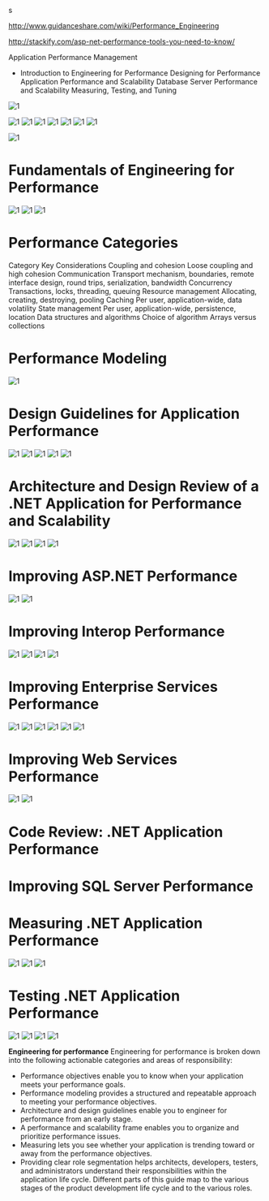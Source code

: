 s


http://www.guidanceshare.com/wiki/Performance_Engineering

http://stackify.com/asp-net-performance-tools-you-need-to-know/


Application Performance Management


 - Introduction to Engineering for
   Performance Designing for Performance
   Application Performance and
   Scalability Database Server
   Performance and Scalability
   Measuring, Testing, and Tuning

![1](https://upload.wikimedia.org/wikipedia/en/thumb/6/6a/APM_Conceptual_Framework.jpg/500px-APM_Conceptual_Framework.jpg)


![1](http://www.itconductor.com/hubfs/ITC-Website/10-Ways/ITC-10-Ways-to-Smart-Automation.png)
![1](https://encrypted-tbn2.gstatic.com/images?q=tbn:ANd9GcRmOuwKBrdQPiwi7pUoBqPumSSu0R99ZtapzQuBkAlmM29xZ19Q)
![1](http://www.wipro.com/services/wp-content/uploads/sites/6/2014/12/hpa-image.jpg)
![1](http://www.techmahindra.com/_layouts/1033/images/TechMahindra/services/apm.jpg)
![1](http://coldcreeksolutions.com/wp-content/uploads/2015/04/APM-new-50.png)
![1](http://apmdigest.com/sites/default/files/Dragich%202013-11-2.jpg)
![1](http://www.applicationperformancemanagement.org/wp-content/uploads/2012/10/Program-Performance-Monitoring-System.jpg)


![1](https://i-msdn.sec.s-msft.com/dynimg/IC7499.gif)


# Fundamentals of Engineering for Performance
![1](https://i-msdn.sec.s-msft.com/dynimg/IC7499.gif)
![1](https://i-msdn.sec.s-msft.com/dynimg/IC104412.gif)
![1](https://i-msdn.sec.s-msft.com/dynimg/IC31171.gif)

# Performance Categories
Category	Key Considerations
Coupling and cohesion	Loose coupling and high cohesion
Communication	Transport mechanism, boundaries, remote interface design, round trips, serialization, bandwidth
Concurrency	Transactions, locks, threading, queuing
Resource management	Allocating, creating, destroying, pooling
Caching	Per user, application-wide, data volatility
State management	Per user, application-wide, persistence, location
Data structures and algorithms	Choice of algorithm
Arrays versus collections

# Performance Modeling
![1](https://i-msdn.sec.s-msft.com/dynimg/IC153195.gif)

# Design Guidelines for Application Performance
![1](https://i-msdn.sec.s-msft.com/dynimg/IC109724.gif)
![1](https://i-msdn.sec.s-msft.com/dynimg/IC81061.gif)
![1](https://i-msdn.sec.s-msft.com/dynimg/IC73986.gif)
![1](https://i-msdn.sec.s-msft.com/dynimg/IC137901.gif)
![1](https://i-msdn.sec.s-msft.com/dynimg/IC167055.gif)


# Architecture and Design Review of a .NET Application for Performance and Scalability
![1](https://i-msdn.sec.s-msft.com/dynimg/IC41824.gif)
![1](https://i-msdn.sec.s-msft.com/dynimg/IC166271.gif)
![1](https://i-msdn.sec.s-msft.com/dynimg/IC99698.gif)
![1](https://i-msdn.sec.s-msft.com/dynimg/IC112166.gif)


#  Improving ASP.NET Performance
![1](https://i-msdn.sec.s-msft.com/dynimg/IC25492.gif)
![1](https://i-msdn.sec.s-msft.com/dynimg/IC1883.gif)

# Improving Interop Performance
![1](https://i-msdn.sec.s-msft.com/dynimg/IC121638.gif)
![1](https://i-msdn.sec.s-msft.com/dynimg/IC119876.gif)
![1](https://i-msdn.sec.s-msft.com/dynimg/IC132977.gif)
![1](https://i-msdn.sec.s-msft.com/dynimg/IC172270.gif)


# Improving Enterprise Services Performance
![1](https://i-msdn.sec.s-msft.com/dynimg/IC86429.gif)
![1](https://i-msdn.sec.s-msft.com/dynimg/IC144884.gif)
![1](https://i-msdn.sec.s-msft.com/dynimg/IC133601.gif)
![1](https://i-msdn.sec.s-msft.com/dynimg/IC128727.gif)
![1](https://i-msdn.sec.s-msft.com/dynimg/IC93439.gif)
![1](https://i-msdn.sec.s-msft.com/dynimg/IC108845.gif)

# Improving Web Services Performance
![1](https://i-msdn.sec.s-msft.com/dynimg/IC54087.gif)
![1](https://i-msdn.sec.s-msft.com/dynimg/IC104836.gif)

# Code Review: .NET Application Performance


#  Improving SQL Server Performance


# Measuring .NET Application Performance
![1](https://i-msdn.sec.s-msft.com/dynimg/IC31171.gif)
![1](https://i-msdn.sec.s-msft.com/dynimg/IC49462.gif)
![1](https://i-msdn.sec.s-msft.com/dynimg/IC142896.gif)


# Testing .NET Application Performance
![1](https://i-msdn.sec.s-msft.com/dynimg/IC161505.gif)
![1](https://i-msdn.sec.s-msft.com/dynimg/IC121186.gif)
![1](https://i-msdn.sec.s-msft.com/dynimg/IC21129.gif)
![1](https://i-msdn.sec.s-msft.com/dynimg/IC91535.gif)



**Engineering for performance**
Engineering for performance is broken down into the following actionable categories and areas of responsibility:

 - Performance objectives enable you to know when your application meets
   your performance goals. 
 - Performance modeling provides a structured
   and repeatable approach to meeting your performance objectives.
 - Architecture and design guidelines enable you to engineer for
   performance from an early stage. 
 - A performance and scalability frame
   enables you to organize and prioritize performance issues. 
  - Measuring
   lets you see whether your application is trending toward or away from
   the performance objectives. 
 - Providing clear role segmentation helps
   architects, developers, testers, and administrators understand their
   responsibilities within the application life cycle. Different parts
   of this guide map to the various stages of the product development
   life cycle and to the various roles.


